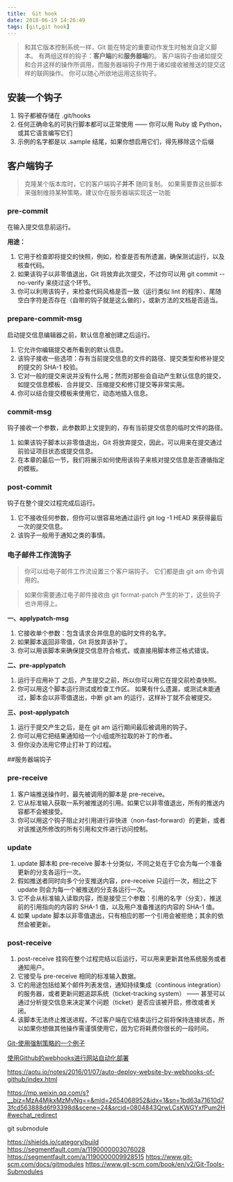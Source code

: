 ```yaml
---
title:  Git hook
date: 2018-06-19 14:26:49
tags: [git,git hook]
---
```


>和其它版本控制系统一样，Git 能在特定的重要动作发生时触发自定义脚本。 有两组这样的钩子：**客户端**的和**服务器端**的。 
>客户端钩子由诸如提交和合并这样的操作所调用，而服务器端钩子作用于诸如接收被推送的提交这样的联网操作。 你可以随心所欲地运用这些钩子。

## 安装一个钩子

1. 钩子都被存储在 .git/hooks
2. 任何正确命名的可执行脚本都可以正常使用 —— 你可以用 Ruby 或 Python，或其它语言编写它们
3. 示例的名字都是以 .sample 结尾，如果你想启用它们，得先移除这个后缀

## 客户端钩子

>克隆某个版本库时，它的客户端钩子**并不** 随同复制。 如果需要靠这些脚本来强制维持某种策略，建议你在服务器端实现这一功能

### pre-commit

在输入提交信息前运行。 

**用途：**

1. 它用于检查即将提交的快照，例如，检查是否有所遗漏，确保测试运行，以及核查代码。 
2. 如果该钩子以非零值退出，Git 将放弃此次提交，不过你可以用 git commit --no-verify 来绕过这个环节。 
3. 你可以利用该钩子，来检查代码风格是否一致（运行类似 lint 的程序）、尾随空白字符是否存在（自带的钩子就是这么做的），或新方法的文档是否适当。

### prepare-commit-msg

启动提交信息编辑器之前，默认信息被创建之后运行。

1. 它允许你编辑提交者所看到的默认信息。 
2. 该钩子接收一些选项：存有当前提交信息的文件的路径、提交类型和修补提交的提交的 SHA-1 校验。 
3. 它对一般的提交来说并没有什么用；然而对那些会自动产生默认信息的提交，如提交信息模板、合并提交、压缩提交和修订提交等非常实用。 
4. 你可以结合提交模板来使用它，动态地插入信息。

### commit-msg
钩子接收一个参数，此参数即上文提到的，存有当前提交信息的临时文件的路径。

 1. 如果该钩子脚本以非零值退出，Git 将放弃提交，因此，可以用来在提交通过前验证项目状态或提交信息。 
 2. 在本章的最后一节，我们将展示如何使用该钩子来核对提交信息是否遵循指定的模板。
 
### post-commit
 钩子在整个提交过程完成后运行。 

1. 它不接收任何参数，但你可以很容易地通过运行 git log -1 HEAD 来获得最后一次的提交信息。 
2. 该钩子一般用于通知之类的事情。


### 电子邮件工作流钩子

>你可以给电子邮件工作流设置三个客户端钩子。 它们都是由 git am 命令调用的。

>如果你需要通过电子邮件接收由 git format-patch 产生的补丁，这些钩子也许用得上。

**一、applypatch-msg** 

1. 它接收单个参数：包含请求合并信息的临时文件的名字。 
2. 如果脚本返回非零值，Git 将放弃该补丁。 
3. 你可以用该脚本来确保提交信息符合格式，或直接用脚本修正格式错误。

**二、pre-applypatch**
  
1. 运行于应用补丁 之后，产生提交之前，所以你可以用它在提交前检查快照。 
2. 你可以用这个脚本运行测试或检查工作区。 如果有什么遗漏，或测试未能通过，脚本会以非零值退出，中断 git am 的运行，这样补丁就不会被提交。

**三、post-applypatch** 

1. 运行于提交产生之后，是在 git am 运行期间最后被调用的钩子。 
2. 你可以用它把结果通知给一个小组或所拉取的补丁的作者。
3.  但你没办法用它停止打补丁的过程。

##服务器端钩子

### pre-receive

1. 客户端推送操作时，最先被调用的脚本是 pre-receive。 
2. 它从标准输入获取一系列被推送的引用。如果它以非零值退出，所有的推送内容都不会被接受。 
3. 你可以用这个钩子阻止对引用进行非快进（non-fast-forward）的更新，或者对该推送所修改的所有引用和文件进行访问控制。

### update

1. update 脚本和 pre-receive 脚本十分类似，不同之处在于它会为每一个准备更新的分支各运行一次。
2.  假如推送者同时向多个分支推送内容，pre-receive 只运行一次，相比之下 update 则会为每一个被推送的分支各运行一次。 
3. 它不会从标准输入读取内容，而是接受三个参数：引用的名字（分支），推送前的引用指向的内容的 SHA-1 值，以及用户准备推送的内容的 SHA-1 值。
4. 如果 update 脚本以非零值退出，只有相应的那一个引用会被拒绝；其余的依然会被更新。

### post-receive

1. post-receive 挂钩在整个过程完结以后运行，可以用来更新其他系统服务或者通知用户。 
2. 它接受与 pre-receive 相同的标准输入数据。 
3. 它的用途包括给某个邮件列表发信，通知持续集成（continous integration）的服务器，或者更新问题追踪系统（ticket-tracking system） —— 甚至可以通过分析提交信息来决定某个问题（ticket）是否应该被开启，修改或者关闭。 
4. 该脚本无法终止推送进程，不过客户端在它结束运行之前将保持连接状态，所以如果你想做其他操作需谨慎使用它，因为它将耗费你很长的一段时间。


[Git-使用强制策略的一个例子](https://git-scm.com/book/zh/v2/自定义-Git-使用强制策略的一个例子#r_an_example_git_enforced_policy)

[使用Github的webhooks进行网站自动化部署](https://aotu.io/notes/2016/01/07/auto-deploy-website-by-webhooks-of-github/index.html)


https://aotu.io/notes/2016/01/07/auto-deploy-website-by-webhooks-of-github/index.html

https://mp.weixin.qq.com/s?__biz=MzA4MjkxMzMyNg==&mid=2654068952&idx=1&sn=1bd63a71610d73fcd563888d6f93398d&scene=24&srcid=0804843QrwLCsKWGYxfPum2H#wechat_redirect




git submodule

https://shields.io/category/build
https://segmentfault.com/a/1190000003076028
https://segmentfault.com/a/1190000009928515
https://www.git-scm.com/docs/gitmodules
https://www.git-scm.com/book/en/v2/Git-Tools-Submodules
